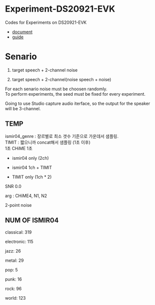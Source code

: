 # Experiment-DS20921-EVK
Codes for Experiments on DS20921-EVK    

+ [document](https://www.synaptics.com/partners/amazon/ds20921)  
+ [guide](https://github.com/conexant/avs-device-sdk/wiki/2-Mic-Development-Kit-User-Guide)  
  
# Senario  
1. target speech + 2-channel noise 
  
2. target speech + 2-channel(noise speech + noise)

For each senario noise must be choosen randomly.    
To perform experiments, the seed must be fixed for every experiment.   

Going to use Studio capture audio iterface, so the output for the speaker will be 3-channel.    

## TEMP
ismir04_genre : 장르별로 최소 갯수 기준으로 가운데서 샘플링.     
TIMIT : 짧으니까 concat해서 샘플링 (1초 이후)    
1초 CHiME 1초   
  
+ ismir04 only (2ch)    
   
+ ismir04 1ch + TIMIT    
  
+ TIMIT only (1ch * 2)      
  
SNR 0.0    
  
arg : CHiME4, N1, N2    

2-point noise    
 
## NUM OF ISMIR04
classical: 319

electronic: 115

jazz: 26

metal: 29

pop: 5

punk: 16

rock: 96

world: 123 


